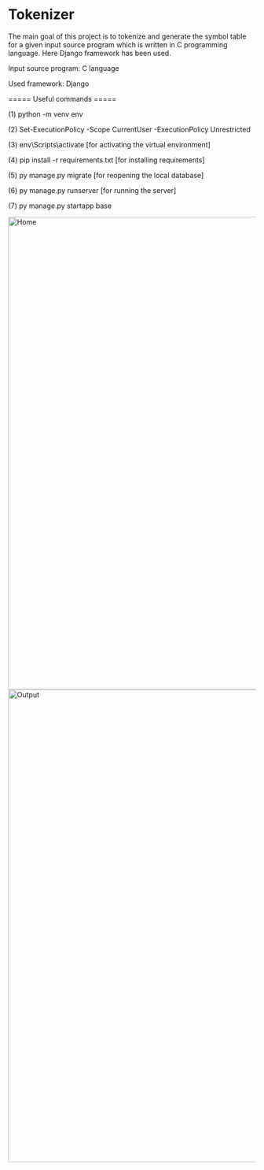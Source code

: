 # Tokenizer
The main goal of this project is to tokenize and generate the symbol table for a given input source program which is written in C programming language. Here Django framework has been used.

Input source program: C language

Used framework: Django 

===== Useful commands =====

(1) python -m venv env

(2) Set-ExecutionPolicy -Scope CurrentUser -ExecutionPolicy Unrestricted

(3) env\Scripts\activate [for activating the virtual environment]

(4) pip install -r requirements.txt [for installing requirements]

(5) py manage.py migrate [for reopening the local database]

(6) py manage.py runserver [for running the server]

(7) py manage.py startapp base




<img width="960" alt="Home" src="https://user-images.githubusercontent.com/76416888/162798355-f91ec64f-895c-4b86-bc3a-24cc94e37793.png">




<img width="960" alt="Output" src="https://user-images.githubusercontent.com/76416888/162798481-b823d025-0303-4500-bef4-f6a499aa58be.png">
